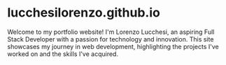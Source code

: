 # lucchesilorenzo.github.io
Welcome to my portfolio website! I'm Lorenzo Lucchesi, an aspiring Full Stack Developer with a passion for technology and innovation. This site showcases my journey in web development, highlighting the projects I've worked on and the skills I've acquired.
